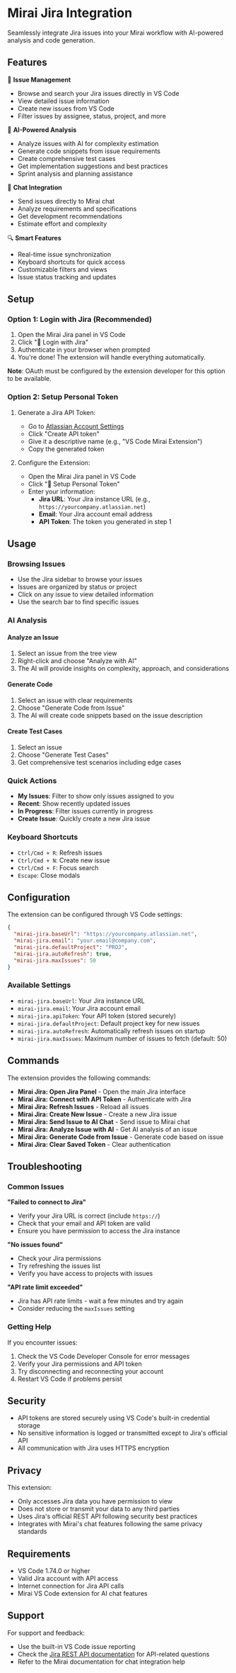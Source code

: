 # Mirai Jira Integration

Seamlessly integrate Jira issues into your Mirai workflow with AI-powered analysis and code generation.

## Features

🎯 **Issue Management**
- Browse and search your Jira issues directly in VS Code
- View detailed issue information
- Create new issues from VS Code
- Filter issues by assignee, status, project, and more

🤖 **AI-Powered Analysis**
- Analyze issues with AI for complexity estimation
- Generate code snippets from issue requirements
- Create comprehensive test cases
- Get implementation suggestions and best practices
- Sprint analysis and planning assistance

💬 **Chat Integration**
- Send issues directly to Mirai chat
- Analyze requirements and specifications
- Get development recommendations
- Estimate effort and complexity

🔍 **Smart Features**
- Real-time issue synchronization
- Keyboard shortcuts for quick access
- Customizable filters and views
- Issue status tracking and updates

## Setup

### Option 1: Login with Jira (Recommended)

1. Open the Mirai Jira panel in VS Code
2. Click "🔐 Login with Jira"
3. Authenticate in your browser when prompted
4. You're done! The extension will handle everything automatically.

**Note**: OAuth must be configured by the extension developer for this option to be available.

### Option 2: Setup Personal Token

1. Generate a Jira API Token:
   - Go to [Atlassian Account Settings](https://id.atlassian.com/manage-profile/security/api-tokens)
   - Click "Create API token"
   - Give it a descriptive name (e.g., "VS Code Mirai Extension")
   - Copy the generated token

2. Configure the Extension:
   - Open the Mirai Jira panel in VS Code
   - Click "🔑 Setup Personal Token"
   - Enter your information:
     - **Jira URL**: Your Jira instance URL (e.g., `https://yourcompany.atlassian.net`)
     - **Email**: Your Jira account email address
     - **API Token**: The token you generated in step 1

## Usage

### Browsing Issues

- Use the Jira sidebar to browse your issues
- Issues are organized by status or project
- Click on any issue to view detailed information
- Use the search bar to find specific issues

### AI Analysis

#### Analyze an Issue
1. Select an issue from the tree view
2. Right-click and choose "Analyze with AI"
3. The AI will provide insights on complexity, approach, and considerations

#### Generate Code
1. Select an issue with clear requirements
2. Choose "Generate Code from Issue"
3. The AI will create code snippets based on the issue description

#### Create Test Cases
1. Select an issue
2. Choose "Generate Test Cases"
3. Get comprehensive test scenarios including edge cases

### Quick Actions

- **My Issues**: Filter to show only issues assigned to you
- **Recent**: Show recently updated issues
- **In Progress**: Filter issues currently in progress
- **Create Issue**: Quickly create a new Jira issue

### Keyboard Shortcuts

- `Ctrl/Cmd + R`: Refresh issues
- `Ctrl/Cmd + N`: Create new issue
- `Ctrl/Cmd + F`: Focus search
- `Escape`: Close modals

## Configuration

The extension can be configured through VS Code settings:

```json
{
  "mirai-jira.baseUrl": "https://yourcompany.atlassian.net",
  "mirai-jira.email": "your.email@company.com",
  "mirai-jira.defaultProject": "PROJ",
  "mirai-jira.autoRefresh": true,
  "mirai-jira.maxIssues": 50
}
```

### Available Settings

- `mirai-jira.baseUrl`: Your Jira instance URL
- `mirai-jira.email`: Your Jira account email
- `mirai-jira.apiToken`: Your API token (stored securely)
- `mirai-jira.defaultProject`: Default project key for new issues
- `mirai-jira.autoRefresh`: Automatically refresh issues on startup
- `mirai-jira.maxIssues`: Maximum number of issues to fetch (default: 50)

## Commands

The extension provides the following commands:

- **Mirai Jira: Open Jira Panel** - Open the main Jira interface
- **Mirai Jira: Connect with API Token** - Authenticate with Jira
- **Mirai Jira: Refresh Issues** - Reload all issues
- **Mirai Jira: Create New Issue** - Create a new Jira issue
- **Mirai Jira: Send Issue to AI Chat** - Send issue to Mirai chat
- **Mirai Jira: Analyze Issue with AI** - Get AI analysis of an issue
- **Mirai Jira: Generate Code from Issue** - Generate code based on issue
- **Mirai Jira: Clear Saved Token** - Clear authentication

## Troubleshooting

### Common Issues

**"Failed to connect to Jira"**
- Verify your Jira URL is correct (include `https://`)
- Check that your email and API token are valid
- Ensure you have permission to access the Jira instance

**"No issues found"**
- Check your Jira permissions
- Try refreshing the issues list
- Verify you have access to projects with issues

**"API rate limit exceeded"**
- Jira has API rate limits - wait a few minutes and try again
- Consider reducing the `maxIssues` setting

### Getting Help

If you encounter issues:

1. Check the VS Code Developer Console for error messages
2. Verify your Jira permissions and API token
3. Try disconnecting and reconnecting your account
4. Restart VS Code if problems persist

## Security

- API tokens are stored securely using VS Code's built-in credential storage
- No sensitive information is logged or transmitted except to Jira's official API
- All communication with Jira uses HTTPS encryption

## Privacy

This extension:
- Only accesses Jira data you have permission to view
- Does not store or transmit your data to any third parties
- Uses Jira's official REST API following security best practices
- Integrates with Mirai's chat features following the same privacy standards

## Requirements

- VS Code 1.74.0 or higher
- Valid Jira account with API access
- Internet connection for Jira API calls
- Mirai VS Code extension for AI chat features

## Support

For support and feedback:
- Use the built-in VS Code issue reporting
- Check the [Jira REST API documentation](https://developer.atlassian.com/cloud/jira/platform/rest/v3/) for API-related questions
- Refer to the Mirai documentation for chat integration help

